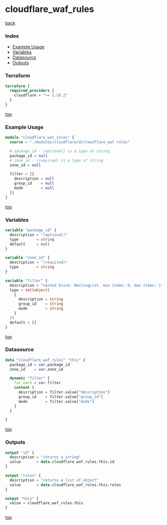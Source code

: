 # cloudflare_waf_rules

[back](../cloudflare.md)

### Index

- [Example Usage](#example-usage)
- [Variables](#variables)
- [Datasource](#datasource)
- [Outputs](#outputs)

### Terraform

```terraform
terraform {
  required_providers {
    cloudflare = ">= 2.19.2"
  }
}
```

[top](#index)

### Example Usage

```terraform
module "cloudflare_waf_rules" {
  source = "./modules/cloudflare/d/cloudflare_waf_rules"

  # package_id - (optional) is a type of string
  package_id = null
  # zone_id - (required) is a type of string
  zone_id = null

  filter = [{
    description = null
    group_id    = null
    mode        = null
  }]
}
```

[top](#index)

### Variables

```terraform
variable "package_id" {
  description = "(optional)"
  type        = string
  default     = null
}

variable "zone_id" {
  description = "(required)"
  type        = string
}

variable "filter" {
  description = "nested block: NestingList, min items: 0, max items: 1"
  type = set(object(
    {
      description = string
      group_id    = string
      mode        = string
    }
  ))
  default = []
}
```

[top](#index)

### Datasource

```terraform
data "cloudflare_waf_rules" "this" {
  package_id = var.package_id
  zone_id    = var.zone_id

  dynamic "filter" {
    for_each = var.filter
    content {
      description = filter.value["description"]
      group_id    = filter.value["group_id"]
      mode        = filter.value["mode"]
    }
  }

}
```

[top](#index)

### Outputs

```terraform
output "id" {
  description = "returns a string"
  value       = data.cloudflare_waf_rules.this.id
}

output "rules" {
  description = "returns a list of object"
  value       = data.cloudflare_waf_rules.this.rules
}

output "this" {
  value = cloudflare_waf_rules.this
}
```

[top](#index)